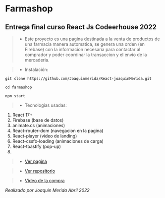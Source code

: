 # Farmashop

## Entrega final curso React Js Codeerhouse 2022

>* Este proyecto es una pagina destinada a la venta de productos de una farmacia manera automatica, se genera una orden (en Firebase) con la informacion necesaria para contactar al comprador y poder coordinar la transaccion y el envio de la mercaderia.

>* Instalación:

```
git clone https://github.com/Joaquinmerida/React-joaquinMerida.git

cd farmashop

npm start
```

>* Tecnologías usadas:

1. React 17+
2. Firebase (base de datos)
3. animate.cs (animaciones)
4. React-router-dom (navegacion en la pagina)
5. React-player (video de landing)
6. React-cssfx-loading (animaciones de carga)
7. React-toastify (pop-up)
8. 

>* [Ver pagina](https://react-joaquin-merida.vercel.app/landing)

>* [Ver repositorio](https://github.com/Joaquinmerida/React-joaquinMerida)

>* [Video de la compra](https://streamable.com/6hg9ep)


*Realizado por Joaquin Merida Abril 2022*